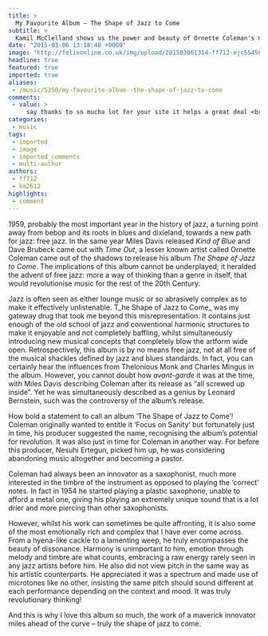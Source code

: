 ```yaml
---
title: >
  My Favourite Album – The Shape of Jazz to Come
subtitle: >
  Kamil McClelland shows us the power and beauty of Ornette Coleman's masterpiece
date: "2015-03-06 13:18:48 +0000"
image: "http://felixonline.co.uk/img/upload/201503061314-ff712-ejc55450.jpg"
headline: true
featured: true
imported: true
aliases:
 - /music/5350/my-favourite-album--the-shape-of-jazz-to-come
comments:
 - value: >
     say thanks to so mucha lot for your site it helps a great deal <br>fifa 17 points http://ea-me.de/index.php?do=/blog/47248/cheap-nba-2k17-mt-nba-2k16-mt-overview/,Awesome Web-site, Continue the very good work. With thanks!. <br>fifa 17 http://giftbook.co.za/blog/view/5476/nhl-coins-playoff-intensity-is-adjusted-well-to-by-jonathon-blum
categories:
 - music
tags:
 - imported
 - image
 - imported_comments
 - multi-author
authors:
 - ff712
 - km2612
highlights:
 - comment
---
```


1959, probably the most important year in the history of jazz, a turning point away from bebop and its roots in blues and dixieland, towards a new path for jazz: free jazz. In the same year Miles Davis released _Kind of Blue_ and Dave Brubeck came out with _Time Out_, a lesser known artist called Ornette Coleman came out of the shadows to release his album _The Shape of Jazz to Come_. The implications of this album cannot be underplayed; it heralded the advent of free jazz: more a way of thinking than a genre in itself, that would revolutionise music for the rest of the 20th Century.

Jazz is often seen as either lounge music or so abrasively complex as to make it effectively unlistenable. T_he Shape of Jazz to Come_ was my gateway drug that took me beyond this misrepresentation. It contains just enough of the old school of jazz and conventional harmonic structures to make it enjoyable and not completely baffling, whilst simultaneously introducing new musical concepts that completely blow the artform wide open. Retrospectively, this album is by no means free jazz, not at all free of the musical shackles defined by jazz and blues standards. In fact, you can certainly hear the influences from Thelonious Monk and Charles Mingus in the album. However, you cannot doubt how _avant-garde_ it was at the time, with Miles Davis describing Coleman after its release as “all screwed up inside”. Yet he was simultaneously described as a genius by Leonard Bernstein, such was the controversy of the album’s release.

How bold a statement to call an album ‘The Shape of Jazz to Come’! Coleman originally wanted to entitle it ‘Focus on Sanity’ but fortunately just in time, his producer suggested the name, recognising the album’s potential for revolution. It was also just in time for Coleman in another way. For before this producer, Nesuhi Ertegun, picked him up, he was considering abandoning music altogether and becoming a pastor.

Coleman had always been an innovator as a saxophonist, much more interested in the timbre of the instrument as opposed to playing the ‘correct’ notes. In fact in 1954 he started playing a plastic saxophone, unable to afford a metal one, giving his playing an extremely unique sound that is a lot drier and more piercing than other saxophonists.

However, whilst his work can sometimes be quite affronting, it is also some of the most emotionally rich and complex that I have ever come across. From a hyena-like cackle to a lamenting weep, he truly encompasses the beauty of dissonance. Harmony is unimportant to him, emotion through melody and timbre are what counts, embracing a raw energy rarely seen in any jazz artists before him. He also did not view pitch in the same way as his artistic counterparts. He appreciated it was a spectrum and made use of microtones like no other, insisting the same pitch should sound different at each performance depending on the context and mood. It was truly revolutionary thinking!

And this is why I love this album so much, the work of a maverick innovator miles ahead of the curve – truly the shape of jazz to come.
